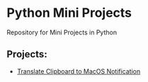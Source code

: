 # Python Mini Projects
Repository for Mini Projects in Python 

## Projects:

- [Translate Clipboard to MacOS Notification](macos-translate-clipboard/)

